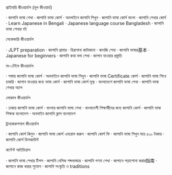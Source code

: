 প্রাইমারি কীওয়ার্ডস (মূল কীওয়ার্ড)

· জাপানি ভাষা শেখা
· জাপানি ভাষা কোর্স
· অনলাইনে জাপানি শিখুন
· জাপানি ভাষা কোর্স বাংলা
· জাপানি শেখার কোর্স
· Learn Japanese in Bengali
· Japanese language course Bangladesh
· জাপানি ভাষা শেখার বই

সেকেন্ডারি কীওয়ার্ডস

· JLPT preparation
· জাপানি গ্রামার
· হিরাগানা কাটাকানা
· কানজি শেখা
· জাপানি ভাষার基本
· Japanese for beginners
· জাপানি কথা বলা শেখা
· জাপান যাওয়ার প্রস্তুতি

লং-টেইল কীওয়ার্ডস

· সস্তায় জাপানি ভাষা কোর্স
· অনলাইনে জাপানি ভাষা শিখুন
· জাপানি ভাষা Certificate কোর্স
· জাপানি ভাষা শিখে চাকরি
· জাপান যাওয়ার জন্য ভাষা কোর্স
· জাপানি ভাষা কোর্স মূল্য
· বাংলাদেশে জাপানি ভাষা শেখা
· জাপানি ভাষা শেখার অ্যাপ

লোকাল কীওয়ার্ডস

· ঢাকায় জাপানি ভাষা কোর্স
· বাংলায় জাপানি ভাষা শেখা
· বাংলাদেশী শিক্ষার্থীদের জন্য জাপানি কোর্স
· জাপানি ভাষা শিক্ষক বাংলাদেশ
· অনলাইন জাপানি ক্লাস বাংলাদেশ

ট্রানজেকশনাল কীওয়ার্ডস

· জাপানি কোর্স কিনুন
· জাপানি ভাষা কোর্স এনরোল করুন
· জাপানি কোর্স ফি
· জাপানি ভাষা শিখুন মাত্র ৫০০ টাকায়
· জাপানি কোর্স ডিসকাউন্ট

কন্টেন্ট আইডিয়াস

· জাপানি ভাষা শেখার টিপস
· জাপানি বেসিক শব্দভান্ডার
· জাপানি গণনা শেখা
· জাপানে পড়াশোনা করার指南
· জাপানে কাজ করার সুযোগ
· জাপানি সংস্কৃতি ও traditions
